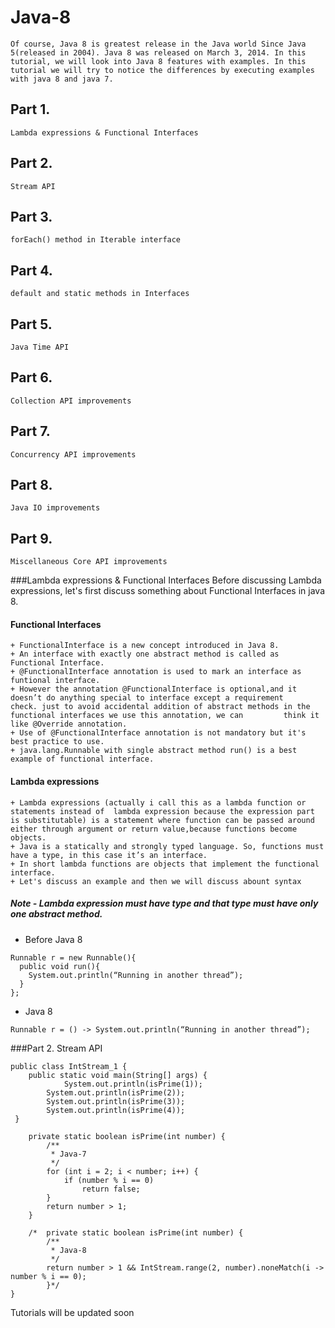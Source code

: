 # Java-8
	Of course, Java 8 is greatest release in the Java world Since Java 5(released in 2004). Java 8 was released on March 3, 2014. In this tutorial, we will look into Java 8 features with examples. In this tutorial we will try to notice the differences by executing examples with java 8 and java 7.

## Part 1. 
	Lambda expressions & Functional Interfaces
## Part 2. 
	Stream API
## Part 3. 
	forEach() method in Iterable interface
## Part 4. 
	default and static methods in Interfaces
## Part 5. 
	Java Time API
## Part 6. 
	Collection API improvements
## Part 7. 
	Concurrency API improvements
## Part 8. 
	Java IO improvements
## Part 9. 
	Miscellaneous Core API improvements

###Lambda expressions & Functional Interfaces
	Before discussing Lambda expressions, let's first discuss something about Functional Interfaces in java 8.
#### Functional Interfaces
	+ FunctionalInterface is a new concept introduced in Java 8.
	+ An interface with exactly one abstract method is called as Functional Interface.
	+ @FunctionalInterface annotation is used to mark an interface as funtional interface.
	+ However the annotation @FunctionalInterface is optional,and it doesn’t do anything special to interface except a requirement 			check. just to avoid accidental addition of abstract methods in the functional interfaces we use this annotation, we can 		 think it like @Override annotation.
	+ Use of @FunctionalInterface annotation is not mandatory but it's best practice to use.
	+ java.lang.Runnable with single abstract method run() is a best example of functional interface.
#### Lambda expressions
	+ Lambda expressions (actually i call this as a lambda function or statements instead of  lambda expression because the expression part is substitutable) is a statement where function can be passed around either through argument or return value,because functions become objects.
	+ Java is a statically and strongly typed language. So, functions must have a type, in this case it’s an interface.
	+ In short lambda functions are objects that implement the functional interface. 
	+ Let's discuss an example and then we will discuss abount syntax 
##### Note - Lambda expression must have type and that type must have only one abstract method.

+ Before Java 8
```
Runnable r = new Runnable(){  
  public void run(){    
    System.out.println(“Running in another thread”);  
  }
};
```
+ Java 8
```
Runnable r = () -> System.out.println(“Running in another thread”);
```
	

###Part 2. Stream API
```
public class IntStream_1 {
	public static void main(String[] args) {
   	        System.out.println(isPrime(1));
		System.out.println(isPrime(2));
		System.out.println(isPrime(3));
		System.out.println(isPrime(4));
 }
    
    private static boolean isPrime(int number) {
		/**
		 * Java-7
		 */
		for (int i = 2; i < number; i++) {
			if (number % i == 0)
				return false;
		}
		return number > 1;
	}
  
	/*  private static boolean isPrime(int number) {
		/**
		 * Java-8
		 */
		return number > 1 && IntStream.range(2, number).noneMatch(i -> number % i == 0);
		}*/
}
```
Tutorials will be updated soon
